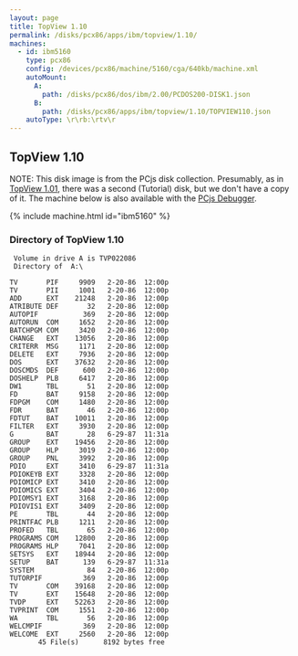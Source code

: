 ```yaml
---
layout: page
title: TopView 1.10
permalink: /disks/pcx86/apps/ibm/topview/1.10/
machines:
  - id: ibm5160
    type: pcx86
    config: /devices/pcx86/machine/5160/cga/640kb/machine.xml
    autoMount:
      A:
        path: /disks/pcx86/dos/ibm/2.00/PCDOS200-DISK1.json
      B:
        path: /disks/pcx86/apps/ibm/topview/1.10/TOPVIEW110.json
    autoType: \r\rb:\rtv\r
---
```


TopView 1.10
------------

NOTE: This disk image is from the PCjs disk collection.  Presumably, as in [TopView 1.01](../1.01/), there was a
second (Tutorial) disk, but we don't have a copy of it.  The machine below is also available with the [PCjs Debugger](debugger/).

{% include machine.html id="ibm5160" %}

### Directory of TopView 1.10

	 Volume in drive A is TVP022086  
	 Directory of  A:\
	
	TV       PIF     9909   2-20-86  12:00p
	TV       PII     1001   2-20-86  12:00p
	ADD      EXT    21248   2-20-86  12:00p
	ATRIBUTE DEF       32   2-20-86  12:00p
	AUTOPIF           369   2-20-86  12:00p
	AUTORUN  COM     1652   2-20-86  12:00p
	BATCHPGM COM     3420   2-20-86  12:00p
	CHANGE   EXT    13056   2-20-86  12:00p
	CRITERR  MSG     1171   2-20-86  12:00p
	DELETE   EXT     7936   2-20-86  12:00p
	DOS      EXT    37632   2-20-86  12:00p
	DOSCMDS  DEF      600   2-20-86  12:00p
	DOSHELP  PLB     6417   2-20-86  12:00p
	DW1      TBL       51   2-20-86  12:00p
	FD       BAT     9158   2-20-86  12:00p
	FDPGM    COM     1480   2-20-86  12:00p
	FDR      BAT       46   2-20-86  12:00p
	FDTUT    BAT    10011   2-20-86  12:00p
	FILTER   EXT     3930   2-20-86  12:00p
	G        BAT       28   6-29-87  11:31a
	GROUP    EXT    19456   2-20-86  12:00p
	GROUP    HLP     3019   2-20-86  12:00p
	GROUP    PNL     3992   2-20-86  12:00p
	PDIO     EXT     3410   6-29-87  11:31a
	PDIOKEYB EXT     3328   2-20-86  12:00p
	PDIOMICP EXT     3410   2-20-86  12:00p
	PDIOMICS EXT     3404   2-20-86  12:00p
	PDIOMSY1 EXT     3168   2-20-86  12:00p
	PDIOVIS1 EXT     3409   2-20-86  12:00p
	PE       TBL       44   2-20-86  12:00p
	PRINTFAC PLB     1211   2-20-86  12:00p
	PROFED   TBL       65   2-20-86  12:00p
	PROGRAMS COM    12800   2-20-86  12:00p
	PROGRAMS HLP     7041   2-20-86  12:00p
	SETSYS   EXT    18944   2-20-86  12:00p
	SETUP    BAT      139   6-29-87  11:31a
	SYSTEM             84   2-20-86  12:00p
	TUTORPIF          369   2-20-86  12:00p
	TV       COM    39168   2-20-86  12:00p
	TV       EXT    15648   2-20-86  12:00p
	TVDP     EXT    52263   2-20-86  12:00p
	TVPRINT  COM     1551   2-20-86  12:00p
	WA       TBL       56   2-20-86  12:00p
	WELCMPIF          369   2-20-86  12:00p
	WELCOME  EXT     2560   2-20-86  12:00p
	       45 File(s)      8192 bytes free
